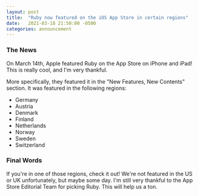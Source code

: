```yaml
---
layout: post
title:  "Ruby now featured on the iOS App Store in certain regions"
date:   2021-03-18 21:50:00 -0500
categories: announcement
---
```


### The News

On March 14th, Apple featured Ruby on the App Store on iPhone and iPad! This is really cool, and I'm very thankful.

More specifically, they featured it in the "New Features, New Contents" section. It was featured in the following regions:
- Germany
- Austria
- Denmark
- Finland
- Netherlands
- Norway
- Sweden
- Switzerland

### Final Words

If you're in one of those regions, check it out! We're not featured in the US or UK unfortunately, but maybe some day. I'm still very thankful to the App Store Editorial Team for picking Ruby. This will help us a ton.
